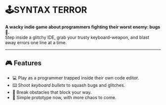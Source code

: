 # 🕹️SYNTAX TERROR 

**A wacky indie game about programmers fighting their worst enemy: bugs🐞.**  
Step inside a glitchy IDE, grab your trusty keyboard-weapon, and blast away errors one line at a time.  

---

## 🎮 Features
- 💻 Play as a programmer trapped inside their own code editor.  
- ⌨️ Shoot *keyboard bullets* to squash bugs and glitches.  
- 🧱 Break obstacles that block your way.  
- 🚧 Simple prototype now, with more chaos to come.  
